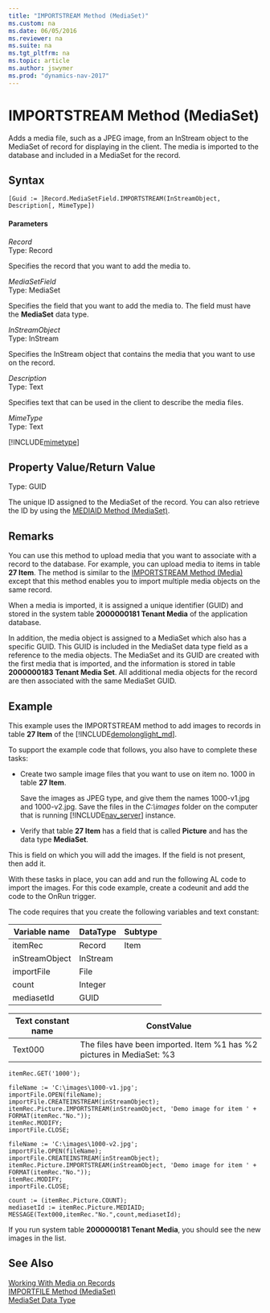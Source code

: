 ```yaml
---
title: "IMPORTSTREAM Method (MediaSet)"
ms.custom: na
ms.date: 06/05/2016
ms.reviewer: na
ms.suite: na
ms.tgt_pltfrm: na
ms.topic: article
ms.author: jswymer
ms.prod: "dynamics-nav-2017"
---
```

# IMPORTSTREAM Method (MediaSet)
Adds a media file, such as a JPEG image, from an InStream object to the MediaSet of record for displaying in the client. The media is imported to the database and included in a MediaSet for the record.

## Syntax  

```  
[Guid := ]Record.MediaSetField.IMPORTSTREAM(InStreamObject, Description[, MimeType])  
```  

#### Parameters  
 *Record*  
 Type: Record  

 Specifies the record that you want to add the media to.  

 *MediaSetField*  
  Type: MediaSet  

  Specifies the field that you want to add the media to. The field must have the **MediaSet** data type.  

 *InStreamObject*  
 Type: InStream  

 Specifies the InStream object that contains the media that you want to use on the record.  

 *Description*  
 Type: Text  

 Specifies text that can be used in the client to describe the media files.  

 *MimeType*  
 Type: Text  

 [!INCLUDE[mimetype](includes/mimetype_md.md)]

## Property Value/Return Value  
 Type: GUID  

 The unique ID assigned to the MediaSet of the record. You can also retrieve the ID by using the [MEDIAID Method \(MediaSet\)](devenv-MEDIAID-Method-MediaSet.md).  

## Remarks  
 You can use this method to upload media that you want to associate with a record to the database. For example, you can upload media to items in table **27 Item**. The method is similar to the [IMPORTSTREAM Method \(Media\)](devenv-IMPORTSTREAM-Method-Media.md) except that this method enables you to import multiple media objects on the same record.  

When a media is imported, it is assigned a unique identifier \(GUID\) and stored in the system table **2000000181 Tenant Media** of the application database.

In addition, the media object is assigned to a MediaSet which also has a specific GUID. This GUID is included in the MediaSet data type field as a reference to the media objects. The MediaSet and its GUID are created with the first media that is imported, and the information is stored in table **2000000183 Tenant Media Set**. All additional media objects for the record are then associated with the same MediaSet GUID.

## Example  
 This example uses the IMPORTSTREAM method to add images to records in table **27 Item** of the [!INCLUDE[demolonglight_md](includes/demolonglight_md.md)].

 To support the example code that follows, you also have to complete these tasks:  

-   Create two sample image files that you want to use on item no. 1000 in table **27 Item**.

    Save the images as JPEG type, and give them the names 1000-v1.jpg and  1000-v2.jpg. Save the files in the *C:\images* folder on the computer that is running [!INCLUDE[nav_server](../includes/nav_server_md.md)] instance.

-   Verify that table **27 Item** has a field that is called **Picture** and has the data type **MediaSet**.

   This is field on which you will add the images. If the field is not present, then add it.

With these tasks in place, you can add and run the following AL code to import the images. For this code example, create a codeunit and add the code to the OnRun trigger.  

The code requires that you create the following variables and text constant:  

|  Variable name  |  DataType  |  Subtype  |  
|-----------------|------------|-----------|  
|itemRec|Record|Item|  
|inStreamObject|InStream||  
|importFile|File||
|count|Integer||  
|mediasetId|GUID||  

|  Text constant name  |  ConstValue  |  
|----------------------|--------------|  
|Text000|The files have been imported. Item %1 has %2 pictures in MediaSet: %3|

```  
itemRec.GET('1000');

fileName := 'C:\images\1000-v1.jpg';
importFile.OPEN(fileName);  
importFile.CREATEINSTREAM(inStreamObject);  
itemRec.Picture.IMPORTSTREAM(inStreamObject, 'Demo image for item ' + FORMAT(itemRec."No."));  
itemRec.MODIFY;  
importFile.CLOSE;  

fileName := 'C:\images\1000-v2.jpg';
importFile.OPEN(fileName);  
importFile.CREATEINSTREAM(inStreamObject);  
itemRec.Picture.IMPORTSTREAM(inStreamObject, 'Demo image for item ' + FORMAT(itemRec."No."));  
itemRec.MODIFY;  
importFile.CLOSE;

count := (itemRec.Picture.COUNT);
mediasetId := itemRec.Picture.MEDIAID;  
MESSAGE(Text000,itemRec."No.",count,mediasetId);  
```  

If you run system table **2000000181 Tenant Media**, you should see the new images in the list.

## See Also  
 [Working With Media on Records](Working-With-Media-on-Records.md)  
 [IMPORTFILE Method \(MediaSet\)](devenv-IMPORTFILE-Method-MediaSet.md)   
 [MediaSet Data Type](MediaSet-Data-Type.md)
